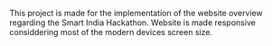 This project is made for the implementation of the website overview regarding the Smart India Hackathon.
Website is made responsive considdering most of the modern devices screen size.